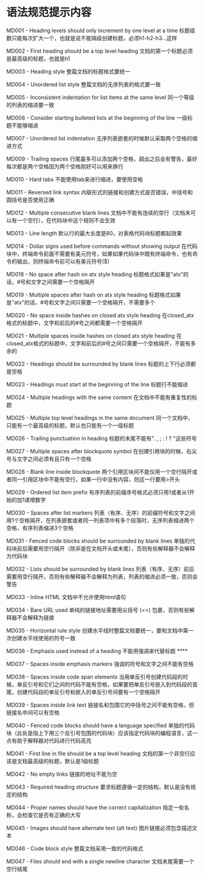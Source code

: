 # 语法规范提示内容

MD001 - Heading levels should only increment by one level at a time
标题级数只能每次扩大一个，也就是说不能隔级创建标题，必须h1-h2-h3...这样

MD002 - First heading should be a top level heading
文档的第一个标题必须是最高级的标题，也就是h1

MD003 - Heading style
整篇文档的标题格式要统一

MD004 - Unordered list style
整篇文档的无序列表的格式要一致

MD005 - Inconsistent indentation for list items at the same level
同一个等级的列表的缩进要一致

MD006 - Consider starting bulleted lists at the beginning of the line
一级标题不能够缩进

MD007 - Unordered list indentation
无序列表嵌套的时候默认采取两个空格的缩进方式

MD009 - Trailing spaces
行尾最多可以添加两个空格，超出之后会有警告，最好每次都是两个空格因为两个空格刚好可以用来换行

MD010 - Hard tabs
不能使用tab来进行缩进，要使用空格

MD011 - Reversed link syntax
内联形式的链接和创建方式是否错误，中括号和圆括号是否使用正确

MD012 - Multiple consecutive blank lines
文档中不能有连续的空行（文档末可以有一个空行），在代码块中这个规则不会生效

MD013 - Line length
默认行的最大长度是80，对表格代码块标题都起效果

MD014 - Dollar signs used before commands without showing output
在代码块中，终端命令前面不需要有美元符号，如果如果代码块中既有终端命令，也有命令的输出，则终端命令前可以有美元符号($)

MD018 - No space after hash on atx style heading
标题格式如果是"atx"的话，#号和文字之间需要一个空格隔开

MD019 - Multiple spaces after hash on atx style heading
标题格式如果是"atx"的话，#号和文字之间只需要一个空格隔开，不需要多个

MD020 - No space inside hashes on closed atx style heading
在closed_atx格式的标题中，文字和前后的#号之间都需要一个空格隔开

MD021 - Multiple spaces inside hashes on closed atx style heading
在closed_atx格式的标题中，文字和前后的#号之间只需要一个空格隔开，不能有多余的

MD022 - Headings should be surrounded by blank lines
标题的上下行必须都是空格

MD023 - Headings must start at the beginning of the line
标题行不能缩进

MD024 - Multiple headings with the same content
在文档中不能有重复性的标题

MD025 - Multiple top level headings in the same document
同一个文档中，只能有一个最高级的标题，默认也只能有一个一级标题

MD026 - Trailing punctuation in heading
标题的末尾不能有". , ; : ! ? "这些符号

MD027 - Multiple spaces after blockquote symbol
在创建引用块的时候，右尖号与文字之间必须有且只有一个空格

MD028 - Blank line inside blockquote
两个引用区块间不能仅用一个空行隔开或者同一引用区块中不能有空行，如果一行中没有内容，则这一行要用>开头

MD029 - Ordered list item prefix
有序列表的前缀序号格式必须只用1或者从1开始的加1递增数字

MD030 - Spaces after list markers
列表（有序、无序）的前缀符号和文字之间用1个空格隔开，在列表嵌套或者同一列表项中有多个段落时，无序列表缩进两个空格，有序列表缩进3个空格

MD031 - Fenced code blocks should be surrounded by blank lines
单独的代码块前后需要用空行隔开（除非是在文档开头或末尾），否则有些解释器不会解释为代码块

MD032 - Lists should be surrounded by blank lines
列表（有序、无序）前后需要用空行隔开，否则有些解释器不会解释为列表，列表的缩进必须一致，否则会警告

MD033 - Inline HTML
文档中不允许使用html语句

MD034 - Bare URL used
单纯的链接地址需要用尖括号 (<>) 包裹，否则有些解释器不会解释为链接

MD035 - Horizontal rule style
创建水平线时整篇文档要统一，要和文档中第一次创建水平线使用的符号一致

MD036 - Emphasis used instead of a heading
不能用强调来代替标题 ****

MD037 - Spaces inside emphasis markers
强调的符号和文字之间不能有空格

MD038 - Spaces inside code span elements
当用单反引号创建代码段的时候，单反引号和它们之间的代码不能有空格，如果要把单反引号嵌入到代码段的首尾，创建代码段的单反引号和嵌入的单反引号间要有一个空格隔开

MD039 - Spaces inside link text
链接名和包围它的中括号之间不能有空格，但链接名中间可以有空格

MD040 - Fenced code blocks should have a language specified
单独的代码块（此处是指上下用三个反引号包围的代码块）应该指定代码块的编程语言，这一点有助于解释器对代码进行代码高亮

MD041 - First line in file should be a top level heading
文档的第一个非空行应该是文档最高级的标题，默认是1级标题

MD042 - No empty links
链接的地址不能为空

MD043 - Required heading structure
要求标题遵循一定的结构，默认是没有规定的结构

MD044 - Proper names should have the correct capitalization
指定一些名称，会检查它是否有正确的大写

MD045 - Images should have alternate text (alt text)
图片链接必须包含描述文本

MD046 - Code block style
整篇文档采用一致的代码格式

MD047 - Files should end with a single newline character
文档末尾需要一个空行结尾
